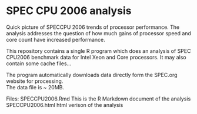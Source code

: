 SPEC CPU 2006 analysis
=======

Quick picture of SPECCPU 2006 trends of processor performance. 
The analysis addresses the question of how much gains of processor speed and core count have increased performance.  

This repository contains a single R program which does an analysis of SPEC CPU2006 benchmark data for Intel Xeon and Core processors. It may also contain some cache files... 
 
The program automatically downloads data directly form the SPEC.org website for processing.    
The data file is ~ 20MB.

Files:
SPECCPU2006.Rmd    This is the R Markdown document of the analysis   
SPECCPU2006.html   html verison of the analysis   




